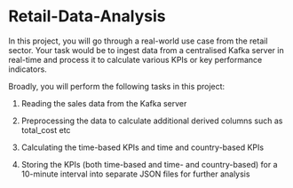 # Retail-Data-Analysis

In this project, you will go through a real-world use case from the retail sector.
Your task would be to ingest data from a centralised Kafka server in real-time and process it to calculate various KPIs or key performance indicators.

Broadly, you will perform the following tasks in this project:

1. Reading the sales data from the Kafka server

2. Preprocessing the data to calculate additional derived columns such as total_cost etc

3. Calculating the time-based KPIs and time and country-based KPIs

4. Storing the KPIs (both time-based and time- and country-based) for a 10-minute interval into separate JSON files for further analysis
